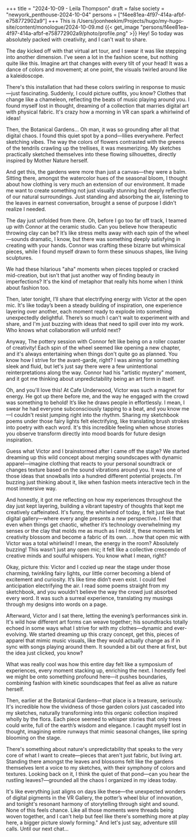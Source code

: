 +++
title = "2024-10-09 - Leila Thompson"
draft = false
society = "newyork_penthouse-2024-10-04"
persons = ["f4ee81ea-4f97-414a-afbf-e758772902a9"]
+++
This is /Users/joonheekim/Projects/hugo/my-hugo-site/content/monologue/2024-10-09.md
{{< get_image "persons/f4ee81ea-4f97-414a-afbf-e758772902a9/photo/profile.png" >}}
Hey! So today was absolutely packed with creativity, and I can't wait to share.


The day kicked off with that virtual art tour, and I swear it was like stepping into another dimension. I've seen a lot in the fashion scene, but nothing quite like this. Imagine art that changes with every tilt of your head! It was a dance of colors and movement; at one point, the visuals twirled around like a kaleidoscope.  

There's this installation that had these colors swirling in response to music—just fascinating. Suddenly, I could picture outfits, you know? Clothes that change like a chameleon, reflecting the beats of music playing around you. I found myself lost in thought, dreaming of a collection that marries digital art with physical fabric. It's crazy how a morning in VR can spark a whirlwind of ideas!

Then, the Botanical Gardens... Oh man, it was so grounding after all that digital chaos. I found this quiet spot by a pond—lilies everywhere. Perfect sketching vibes. The way the colors of flowers contrasted with the greens of the tendrils crawling up the trellises, it was mesmerizing. My sketches practically sketched themselves into these flowing silhouettes, directly inspired by Mother Nature herself.

And get this, the gardens were more than just a canvas—they were a balm. Sitting there, amongst the watercolor hues of the seasonal bloom, I thought about how clothing is very much an extension of our environment. It made me want to create something not just visually stunning but deeply reflective of our natural surroundings. Just standing and absorbing the air, listening to the leaves in earnest conversation, brought a sense of purpose I didn't realize I needed.

The day just unfolded from there. Oh, before I go too far off track, I teamed up with Connor at the ceramic studio. Can you believe how therapeutic throwing clay can be? It’s like stress melts away with each spin of the wheel—sounds dramatic, I know, but there was something deeply satisfying in creating with your hands. Connor was crafting these bizarre but whimsical pieces, while I found myself drawn to form these sinuous shapes, like living sculptures.

We had these hilarious "aha" moments when pieces toppled or cracked mid-creation, but isn't that just another way of finding beauty in imperfections? It's the kind of metaphor that really hits home when I think about fashion too.

Then, later tonight, I’ll share that electrifying energy with Victor at the open mic. It's like today’s been a steady building of inspiration, one experience layering over another, each moment ready to explode into something unexpectedly delightful. There’s so much I can't wait to experiment with and share, and I'm just buzzing with ideas that need to spill over into my work. Who knows what collaboration will unfold next?

Anyway,
The pottery session with Connor felt like being on a roller coaster of creativity! Each spin of the wheel seemed like opening a new chapter, and it's always entertaining when things don't quite go as planned. You know how I strive for the avant-garde, right? I was aiming for something sleek and fluid, but let's just say there were a few unintentional reinterpretations along the way. Connor had his "artistic mystery" moment, and it got me thinking about unpredictability being an art form in itself.

Oh, and you'll love this! At Cafe Underwood, Victor was such a magnet for energy. He got up there before me, and the way he engaged with the crowd was something to behold! It’s like he draws people in effortlessly. I mean, I swear he had everyone subconsciously tapping to a beat, and you know me—I couldn't resist jumping right into the rhythm. Sharing my sketchbook poems under those fairy lights felt electrifying, like translating brush strokes into poetry with each word. It's this incredible feeling when whose stories you observe transform directly into mood boards for future design inspiration.

Guess what Victor and I brainstormed after I came off the stage? We started dreaming up this wild concept about merging soundscapes with dynamic apparel—imagine clothing that reacts to your personal soundtrack or changes texture based on the sound vibrations around you. It was one of those ideas that snowballs into a hundred different potential projects. I’m buzzing just thinking about it, like when fashion meets interactive tech in the most immersive way.

And honestly, it got me reflecting on how my experiences throughout the day just kept layering, building a vibrant tapestry of thoughts that kept me creatively caffeinated. It's funny, the whirlwind of today, it felt just like that digital gallery—where every angle presents a new perspective. I feel that even when things get chaotic, whether it’s technology overwhelming my senses or the clay that molds me as much as I mold it, these moments let creativity blossom and become a fabric of its own.
...how that open mic with Victor was a total whirlwind! I mean, the energy in the room? Absolutely buzzing! This wasn’t just any open mic; it felt like a collective crescendo of creative minds and soulful whispers. You know what I mean, right? 

Okay, picture this: Victor and I cozied up near the stage under those charming, twinkling fairy lights, our little corner becoming a blend of excitement and curiosity. It’s like time didn’t even exist. I could feel anticipation electrifying the air. I read some poems straight from my sketchbook, and you wouldn’t believe the way the crowd just absorbed every word. It was such a surreal experience, translating my musings through my designs into words on a page.

Afterward, Victor and I sat there, letting the evening’s performances sink in. It's wild how different art forms can weave together; his soundtracks totally echoed in some ways what I strive for with my clothes—dynamic and ever-evolving. We started dreaming up this crazy concept, get this, pieces of apparel that mimic music visuals, like they would actually change as if in sync with songs playing around them. It sounded a bit out there at first, but the idea just clicked, you know?

What was really cool was how this entire day felt like a symposium of experiences, every moment stacking up, enriching the next. I honestly feel we might be onto something profound here—it pushes boundaries, combining fashion with kinetic soundscapes that feel as alive as nature herself. 

Then, earlier at the Botanical Gardens—that place is a treasure, seriously. It's incredible how the vividness of those garden colors just cascaded into my sketches, naturally transforming into this organic collection inspired wholly by the flora. Each piece seemed to whisper stories that only trees could write, full of the earth’s wisdom and elegance. I caught myself lost in thought, imagining entire runways that mimic seasonal changes, like spring blooming on the stage.

There's something about nature's unpredictability that speaks to the very core of what I want to create—pieces that aren't just fabric, but living art. Standing there amongst the leaves and blossoms felt like the gardens themselves lent a voice to my sketches, with their symphony of colors and textures. Looking back on it, I think the quiet of that pond—can you hear the rustling leaves?—grounded all the chaos I organized in my ideas today.

It's like everything just aligns on days like these—the unexpected wonders of digital pigments in the VR Gallery, the potter’s wheel blur of innovation, and tonight's resonant harmony of storytelling through sight and sound. None of this feels chance. Like all those moments were threads being woven together, and I can't help but feel like there's something more at play here, a bigger picture slowly forming."
And let's just say, adventure still calls. Until our next chat...
